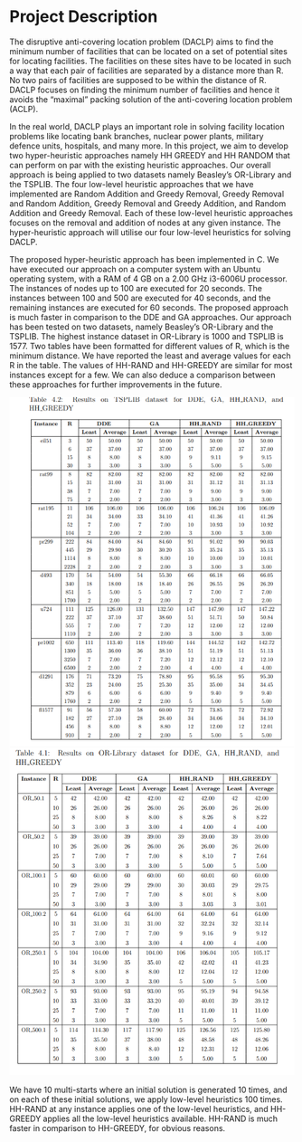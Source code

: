 # Project Description
The disruptive anti-covering location problem (DACLP) aims to find the minimum number of facilities that can be located on a set of potential sites for locating facilities. The facilities on these sites have to be located in such a way that each
pair of facilities are separated by a distance more than R. No two pairs of facilities are supposed to be within the distance of R. DACLP focuses on finding the minimum number of facilities and hence it avoids the “maximal” packing solution of the
anti-covering location problem (ACLP).

In the real world, DACLP plays an important role in solving facility location problems like locating bank branches, nuclear power plants, military defence units, hospitals, and many more. In this project, we aim to develop two hyper-heuristic
approaches namely HH GREEDY and HH RANDOM that can perform on par with the existing heuristic approaches. Our overall approach is being applied to two datasets namely Beasley’s OR-Library and the TSPLIB. The four low-level heuristic approaches that we have
implemented are Random Addition and Greedy Removal, Greedy Removal and Random Addition, Greedy Removal and Greedy Addition, and Random Addition and Greedy Removal. Each of these low-level heuristic approaches focuses on the
removal and addition of nodes at any given instance. The hyper-heuristic approach will utilise our four low-level heuristics for solving DACLP.

The proposed hyper-heuristic approach has been implemented in C. We have executed our approach on a computer system with an Ubuntu operating system, with a RAM of 4 GB on a 2.00 GHz i3-6006U processor. The instances of nodes up to 100 are executed for 20 seconds. The instances between 100 and 500 are executed for 40 seconds, and the remaining instances are executed for 60 seconds. The proposed approach is much faster in comparison to the DDE and GA approaches. Our approach has been tested on two datasets, namely Beasley’s OR-Library and the TSPLIB. The highest instance dataset in OR-Library is 1000 and TSPLIB is 1577. Two tables have been formatted for different values of R, which is the minimum distance. We have reported the least and average values for each R in the table. The values of HH-RAND and HH-GREEDY are similar for most instances except for a few. We can also deduce a comparison between these approaches for further improvements in the future.


![Image Alt](https://github.com/sauravnrai/DACLP/blob/main/DA.png)
![Image Alt](https://github.com/sauravnrai/DACLP/blob/main/DACLP1.png)

We have 10 multi-starts where an initial solution is generated 10 times, and on each of these initial solutions, we apply low-level heuristics 100 times. HH-RAND at any instance applies one of the low-level heuristics, and HH-GREEDY applies all the low-level heuristics available. HH-RAND is much faster
in comparison to HH-GREEDY, for obvious reasons.


